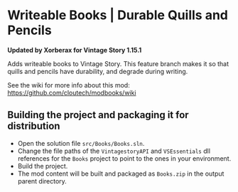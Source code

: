 # Writeable Books | Durable Quills and Pencils
**Updated by Xorberax for Vintage Story 1.15.1**

Adds writeable books to Vintage Story. This feature branch makes it so that quills and pencils have durability, and degrade during writing.

See the wiki for more info about this mod: https://github.com/cloutech/modbooks/wiki


## Building the project and packaging it for distribution
- Open the solution file `src/Books/Books.sln`.
- Change the file paths of the `VintagestoryAPI` and `VSEssentials` dll references for the `Books` project to point to the ones in your environment.
- Build the project.
- The mod content will be built and packaged as `Books.zip` in the output parent directory.